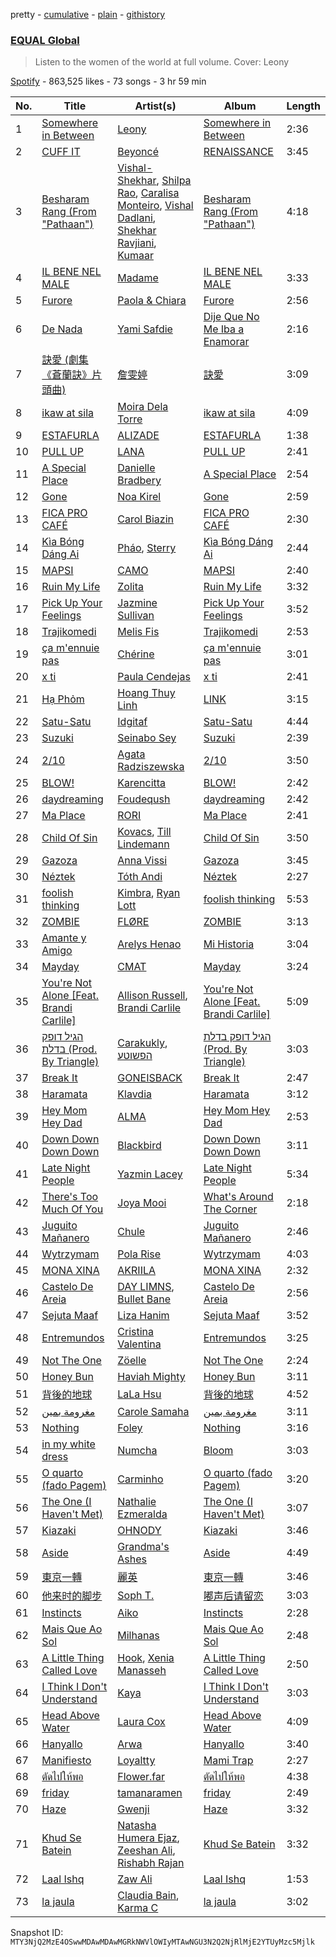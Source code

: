 pretty - [cumulative](/playlists/cumulative/37i9dQZF1DWU8quswnFt3c.md) - [plain](/playlists/plain/37i9dQZF1DWU8quswnFt3c) - [githistory](https://github.githistory.xyz/mackorone/spotify-playlist-archive/blob/main/playlists/plain/37i9dQZF1DWU8quswnFt3c)

### [EQUAL Global](https://open.spotify.com/playlist/37i9dQZF1DWU8quswnFt3c)

> Listen to the women of the world at full volume\. Cover: Leony

[Spotify](https://open.spotify.com/user/spotify) - 863,525 likes - 73 songs - 3 hr 59 min

| No. | Title | Artist(s) | Album | Length |
|---|---|---|---|---|
| 1 | [Somewhere in Between](https://open.spotify.com/track/28Md4QAt1UceyovDOLe1GG) | [Leony](https://open.spotify.com/artist/2NpPlwwDVYR5dIj0F31EcC) | [Somewhere in Between](https://open.spotify.com/album/1Dxfq2WMWe48f7YSO5DzSp) | 2:36 |
| 2 | [CUFF IT](https://open.spotify.com/track/1xzi1Jcr7mEi9K2RfzLOqS) | [Beyoncé](https://open.spotify.com/artist/6vWDO969PvNqNYHIOW5v0m) | [RENAISSANCE](https://open.spotify.com/album/6FJxoadUE4JNVwWHghBwnb) | 3:45 |
| 3 | [Besharam Rang \(From "Pathaan"\)](https://open.spotify.com/track/0CtZpaOhtzvLV3FfcsVpQo) | [Vishal\-Shekhar](https://open.spotify.com/artist/6Mv8GjQa7LKUGCAqa9qqdb), [Shilpa Rao](https://open.spotify.com/artist/19LIHDDSHBD5NyYHI3gpzB), [Caralisa Monteiro](https://open.spotify.com/artist/2Yf4MRVpt0rcAd5y5h5ph1), [Vishal Dadlani](https://open.spotify.com/artist/6CXEwIaXYfVJ84biCxqc9k), [Shekhar Ravjiani](https://open.spotify.com/artist/4xd7mLI7urqrxELaXhAvzw), [Kumaar](https://open.spotify.com/artist/0m3D4grap8VFSzbJMqgNVk) | [Besharam Rang \(From "Pathaan"\)](https://open.spotify.com/album/5CvI5ppsG522pV554VLezD) | 4:18 |
| 4 | [IL BENE NEL MALE](https://open.spotify.com/track/2j8E9m3kDHfxFnGhN4fXaC) | [Madame](https://open.spotify.com/artist/1vgQksyJ0IVz8y9XerEOy3) | [IL BENE NEL MALE](https://open.spotify.com/album/2rr30y9ialqckQrhkbb9DQ) | 3:33 |
| 5 | [Furore](https://open.spotify.com/track/2x9GwGubDShXuI7aWGX03J) | [Paola & Chiara](https://open.spotify.com/artist/6sXWE3eSY59H6zy1tiRPue) | [Furore](https://open.spotify.com/album/3aPQI4O4pG5anpWcsmMuTS) | 2:56 |
| 6 | [De Nada](https://open.spotify.com/track/3YTe42RPu0iJVr1ZYJHHyC) | [Yami Safdie](https://open.spotify.com/artist/4RWJOoYwgF978LOn8Fainp) | [Dije Que No Me Iba a Enamorar](https://open.spotify.com/album/4xbpODmwG0GGAVbTA8PH8Y) | 2:16 |
| 7 | [訣愛 \(劇集《蒼蘭訣》片頭曲\)](https://open.spotify.com/track/6la3Kme7O7D01fJPxgpAS5) | [詹雯婷](https://open.spotify.com/artist/7hmSHY9HVVQKejpGbPbo16) | [訣愛](https://open.spotify.com/album/11KVIZFGZ34hRCfrIr1oSt) | 3:09 |
| 8 | [ikaw at sila](https://open.spotify.com/track/4AfA4PrYOYuVRwqWG1YwIG) | [Moira Dela Torre](https://open.spotify.com/artist/0rZRTXEmmPmx6gt92tBqIc) | [ikaw at sila](https://open.spotify.com/album/3MXBcwHOP72iogLVkgiGNG) | 4:09 |
| 9 | [ESTAFURLA](https://open.spotify.com/track/67FQS0mvwg4j5LgdlTwJuc) | [ALIZADE](https://open.spotify.com/artist/1EPZusBDP8yewhsaKtwktz) | [ESTAFURLA](https://open.spotify.com/album/3iyn3IpyDYMy3myhSUWxXz) | 1:38 |
| 10 | [PULL UP](https://open.spotify.com/track/7HVA1EkKQi4zNaYwE17Cvo) | [LANA](https://open.spotify.com/artist/4dEHIhldHT2U8CMQ6nNgDT) | [PULL UP](https://open.spotify.com/album/4bqkpI02r4Qc2BFrJtHOic) | 2:41 |
| 11 | [A Special Place](https://open.spotify.com/track/1xk2TQgJNtH3FErgICPgmb) | [Danielle Bradbery](https://open.spotify.com/artist/5iqStkZi6QmG8sgQZQrfGN) | [A Special Place](https://open.spotify.com/album/1C8SRnPi8Fs6Bhdceyiheb) | 2:54 |
| 12 | [Gone](https://open.spotify.com/track/307xzW2nYqkHpnQpt6JM1T) | [Noa Kirel](https://open.spotify.com/artist/1wak0ZG1LUrZPYx8RDTQoD) | [Gone](https://open.spotify.com/album/05hHYbkCCQ4AUKCbja744B) | 2:59 |
| 13 | [FICA PRO CAFÉ](https://open.spotify.com/track/4KGu7ymn1pQwN5yWoWascu) | [Carol Biazin](https://open.spotify.com/artist/5dYdZmGyv2UTIN1XMe1drN) | [FICA PRO CAFÉ](https://open.spotify.com/album/6eGxhWr9uSAKEUZawIQjId) | 2:30 |
| 14 | [Kìa Bóng Dáng Ai](https://open.spotify.com/track/5gBLuVQ6Ba7Ab6nlTROxFY) | [Pháo](https://open.spotify.com/artist/4en2ObzSYlIYbCGknXjgG9), [Sterry](https://open.spotify.com/artist/2yT9yRYRWEC22aqXEa6vBu) | [Kìa Bóng Dáng Ai](https://open.spotify.com/album/1f9fhuJErQrMM4wialltgp) | 2:44 |
| 15 | [MAPSI](https://open.spotify.com/track/4CkCx4BUC7Be2fcGX1UCxG) | [CAMO](https://open.spotify.com/artist/2YkhzcYyxJvtl5W6pY0PuF) | [MAPSI](https://open.spotify.com/album/2D1OkejpfnqXVPoxhrQM05) | 2:40 |
| 16 | [Ruin My Life](https://open.spotify.com/track/60pE6cLRCZy6wgjhP0Wu8w) | [Zolita](https://open.spotify.com/artist/7nnTzZ5tZrPx14iDnmjksU) | [Ruin My Life](https://open.spotify.com/album/5kBzmnPiJAirnzMcSFPUmf) | 3:32 |
| 17 | [Pick Up Your Feelings](https://open.spotify.com/track/2JLVZYEMmqPWbUoAJAMKfm) | [Jazmine Sullivan](https://open.spotify.com/artist/7gSjFKpVmDgC2MMsnN8CYq) | [Pick Up Your Feelings](https://open.spotify.com/album/1wsPNQ8DFxRYNQnCs0hMu7) | 3:52 |
| 18 | [Trajikomedi](https://open.spotify.com/track/5KvQtUK14fbyFmZjeaBc1g) | [Melis Fis](https://open.spotify.com/artist/59P035Jvn8eSY86obDOHZ8) | [Trajikomedi](https://open.spotify.com/album/1fOUfo9SzGYY2PIi1Ndzr6) | 2:53 |
| 19 | [ça m'ennuie pas](https://open.spotify.com/track/7siHCotFdZC5xbITODUm2U) | [Chérine](https://open.spotify.com/artist/3O9jaKAXthR1nO4CTCAzRM) | [ça m'ennuie pas](https://open.spotify.com/album/78CAyyGUofZpcsX7daKIrc) | 3:01 |
| 20 | [x ti](https://open.spotify.com/track/6Ih6h9g3dUDc4MvIunXv6g) | [Paula Cendejas](https://open.spotify.com/artist/4EiI7Vls0NB16jLuexzCHC) | [x ti](https://open.spotify.com/album/6ZeF95nJeLg3UIxQeppWKU) | 2:41 |
| 21 | [Hạ Phỏm](https://open.spotify.com/track/2lGGlexu72TnPQPUHd8NWt) | [Hoang Thuy Linh](https://open.spotify.com/artist/0r63ReVRjxrS4ATbLrdcrL) | [LINK](https://open.spotify.com/album/38DiN8raykLZKEr5T6v5hM) | 3:15 |
| 22 | [Satu\-Satu](https://open.spotify.com/track/5rFNflUKMTsOlBVdGv1ahL) | [Idgitaf](https://open.spotify.com/artist/7pFWMC2E7h8eL3SZyHRsRq) | [Satu\-Satu](https://open.spotify.com/album/2WFFb7cIQXQXvuOsoqB69C) | 4:44 |
| 23 | [Suzuki](https://open.spotify.com/track/4HzgLpnh5U2Id1uBHbPuQ0) | [Seinabo Sey](https://open.spotify.com/artist/4X0v8sFoDZ6rIfkeOeVm2i) | [Suzuki](https://open.spotify.com/album/7yyp5pGRqPaXmfg1vaxnt9) | 2:39 |
| 24 | [2/10](https://open.spotify.com/track/5GyjN34ERWoiTbNDEje48C) | [Agata Radziszewska](https://open.spotify.com/artist/4mUA3fiuOqVdoejnwftkkA) | [2/10](https://open.spotify.com/album/1WHuYkVgYBm2yh5EbYzyq6) | 3:50 |
| 25 | [BLOW!](https://open.spotify.com/track/4dUDX48wvKwio1oXFtmzA6) | [Karencitta](https://open.spotify.com/artist/0touaoSr4QOLYxBJ9lmGgK) | [BLOW!](https://open.spotify.com/album/2xX8q9GzY7xM00hMSCiPkn) | 2:42 |
| 26 | [daydreaming](https://open.spotify.com/track/77TNJhVDMPwRYxeMOED5Bl) | [Foudeqush](https://open.spotify.com/artist/0XFgM33h3Ls5tj1M9IKUWd) | [daydreaming](https://open.spotify.com/album/1zsf05JNT2seWKnDbwQzfn) | 2:42 |
| 27 | [Ma Place](https://open.spotify.com/track/63ssPpPDPiwnCObV9LaN4P) | [RORI](https://open.spotify.com/artist/1VGFnvgAwxMlV8D729gs5I) | [Ma Place](https://open.spotify.com/album/1DzHMon7ERaE23QVJOP7qK) | 2:41 |
| 28 | [Child Of Sin](https://open.spotify.com/track/3ASAvmNlhz4VYt5iUApaHc) | [Kovacs](https://open.spotify.com/artist/62peb1sKdVJQD00xYvMCKF), [Till Lindemann](https://open.spotify.com/artist/2a5G7JLmVJNjfFNg8rwLcP) | [Child Of Sin](https://open.spotify.com/album/1GUJ68BpXPPp98eAMzLT6N) | 3:50 |
| 29 | [Gazoza](https://open.spotify.com/track/3wPvs8nWjtDhOApqPIdf0y) | [Anna Vissi](https://open.spotify.com/artist/3qg78GGGWP04yTv0ZQMsXl) | [Gazoza](https://open.spotify.com/album/52pJhLdz8Le17VGyDOzT5h) | 3:45 |
| 30 | [Néztek](https://open.spotify.com/track/2RvZC77XsiE9x434T6o1S2) | [Tóth Andi](https://open.spotify.com/artist/3jsS2HaBW5WphHabBDxtQu) | [Néztek](https://open.spotify.com/album/4BW1rSljFjxLD3OXmav7km) | 2:27 |
| 31 | [foolish thinking](https://open.spotify.com/track/5lvnhOrJy27bEhcfqIodjv) | [Kimbra](https://open.spotify.com/artist/6hk7Yq1DU9QcCCrz9uc0Ti), [Ryan Lott](https://open.spotify.com/artist/0rLLyTr5rx0qYKb63MdVW9) | [foolish thinking](https://open.spotify.com/album/3aazS3R5JRjdKi2CcbAA3N) | 5:53 |
| 32 | [ZOMBIE](https://open.spotify.com/track/75KHUxaMlmvSIYZnUMMLj9) | [FLØRE](https://open.spotify.com/artist/5aUy7Z5Q1m6f9fNp8or3sD) | [ZOMBIE](https://open.spotify.com/album/0BUM8lM9I5YnnPFVXV3yyv) | 3:13 |
| 33 | [Amante y Amigo](https://open.spotify.com/track/4UvRhamcRD4kpjEFtVN2ef) | [Arelys Henao](https://open.spotify.com/artist/7G2AGQxjKPwIfraPoQvkDC) | [Mi Historia](https://open.spotify.com/album/2FQg1fzHKwyTEZgk1XziKf) | 3:04 |
| 34 | [Mayday](https://open.spotify.com/track/6v28bvjhEHYmBmG1xbpuxL) | [CMAT](https://open.spotify.com/artist/3VBNIRx1LxVdRqOiPgkLwv) | [Mayday](https://open.spotify.com/album/1Ipdh7E0cyxXCxPhz3wBxJ) | 3:24 |
| 35 | [You're Not Alone \[Feat\. Brandi Carlile\]](https://open.spotify.com/track/4ltCYG04Xhzv5cViM6mp16) | [Allison Russell](https://open.spotify.com/artist/3JBmecDGXTll46ygrnGTM6), [Brandi Carlile](https://open.spotify.com/artist/2sG4zTOLvjKG1PSoOyf5Ej) | [You're Not Alone \[Feat\. Brandi Carlile\]](https://open.spotify.com/album/6uBCu9hARcX7SlAvOD501U) | 5:09 |
| 36 | [הגיל דופק בדלת \(Prod\. By Triangle\)](https://open.spotify.com/track/2trg8gUn9D8OJfbtnpXMdH) | [Carakukly](https://open.spotify.com/artist/7hEYcTJuBYjhekQukXWBWu), [הפשוטע](https://open.spotify.com/artist/7m92aMieltH5ZpodCEHfnb) | [הגיל דופק בדלת \(Prod\. By Triangle\)](https://open.spotify.com/album/11jCUGmgUmPa7kilqbjvBt) | 3:03 |
| 37 | [Break It](https://open.spotify.com/track/4Az4kzsnrUNSeolqUKHGJN) | [GONEISBACK](https://open.spotify.com/artist/4OrhX1WxBpJgjctQCIRFZt) | [Break It](https://open.spotify.com/album/41hzUV0CpK1iJmG1h29Ega) | 2:47 |
| 38 | [Haramata](https://open.spotify.com/track/2q2cxmczUo4AAZXmjeNzMk) | [Klavdia](https://open.spotify.com/artist/4JRInaGyykK9dRIaymPxJq) | [Haramata](https://open.spotify.com/album/2dKt5Zwj1nNiOb0ncJSE6W) | 3:12 |
| 39 | [Hey Mom Hey Dad](https://open.spotify.com/track/4WZxhWx3eLXPkNwjJx2VsP) | [ALMA](https://open.spotify.com/artist/6c0mTNAxJxlp9HpKTUZwA8) | [Hey Mom Hey Dad](https://open.spotify.com/album/4IfKTKRlwGJa5pCL2TF88D) | 2:53 |
| 40 | [Down Down Down Down](https://open.spotify.com/track/2N0P1fCYL7tnxq4RiPAz2l) | [Blackbird](https://open.spotify.com/artist/5SU9mZVaI9pRXgXmIhG1fL) | [Down Down Down Down](https://open.spotify.com/album/4dggVrjDYcUArNkVpqdHKU) | 3:11 |
| 41 | [Late Night People](https://open.spotify.com/track/69y3XAgRaXrtO5h9YvpPHJ) | [Yazmin Lacey](https://open.spotify.com/artist/2datC2OML2YxykP6vnDRmg) | [Late Night People](https://open.spotify.com/album/5pN3T9hCW6y9OKAgJnEYYo) | 5:34 |
| 42 | [There's Too Much Of You](https://open.spotify.com/track/7ox53QO10ykeeAkrFvmn3f) | [Joya Mooi](https://open.spotify.com/artist/03X2rnTnfrpid7yLZfUSGn) | [What's Around The Corner](https://open.spotify.com/album/1RpUrBuml8USoJNuUAbVrH) | 2:18 |
| 43 | [Juguito Mañanero](https://open.spotify.com/track/3H5Esjz1C6r3nWyBMRNpQI) | [Chule](https://open.spotify.com/artist/09QoQi6E7GP5AePICzRcZe) | [Juguito Mañanero](https://open.spotify.com/album/68JOn4Xtdqgez41Wkvic88) | 2:46 |
| 44 | [Wytrzymam](https://open.spotify.com/track/1cbgaTsV1q6qZ3sfhIVHxh) | [Pola Rise](https://open.spotify.com/artist/3MTuYlKV6qbJXPLh7kmf4B) | [Wytrzymam](https://open.spotify.com/album/2NKBpcoWvoqam8c3JlBUYf) | 4:03 |
| 45 | [MONA XINA](https://open.spotify.com/track/75XPqkFdaR5zFCJNbnj7DA) | [AKRIILA](https://open.spotify.com/artist/39hfuTf4PHfnHgIl0QBDGL) | [MONA XINA](https://open.spotify.com/album/5RHQ2fzewCE9TeJNG0pQMx) | 2:32 |
| 46 | [Castelo De Areia](https://open.spotify.com/track/3KqYVVEQL5g5bhIV1rr8vV) | [DAY LIMNS](https://open.spotify.com/artist/1x1qM3ZqHhJOn11m42svnc), [Bullet Bane](https://open.spotify.com/artist/78B9QufospnmmneH4UbHK0) | [Castelo De Areia](https://open.spotify.com/album/4cH0cWRb9RsTZWO7v7gu1S) | 2:56 |
| 47 | [Sejuta Maaf](https://open.spotify.com/track/2dNl9852kqrSurEtz1WsyQ) | [Liza Hanim](https://open.spotify.com/artist/0TQk8sb9bPIMKGbvbkB51O) | [Sejuta Maaf](https://open.spotify.com/album/4Ku3zmF2wR54POfcnj36ty) | 3:52 |
| 48 | [Entremundos](https://open.spotify.com/track/1usku2SDrwW0738LbRyGkk) | [Cristina Valentina](https://open.spotify.com/artist/3pC5RVO04pJTFcp5xxdXaV) | [Entremundos](https://open.spotify.com/album/5FOPdtLOMGEqGd47N3np4X) | 3:25 |
| 49 | [Not The One](https://open.spotify.com/track/34OTrVKZbPuSIy7uDASKVQ) | [Zöelle](https://open.spotify.com/artist/4ejqWoCUdomzmXtgNJvXbl) | [Not The One](https://open.spotify.com/album/1p2anSkCqxuOvoDoZka7ih) | 2:24 |
| 50 | [Honey Bun](https://open.spotify.com/track/20f6NKhIFA61Sw4bjYKHu7) | [Haviah Mighty](https://open.spotify.com/artist/3UROQ34SGxV7h71Z3Gqp8u) | [Honey Bun](https://open.spotify.com/album/4JYcG0gR8kCJ6rd3mKB3hm) | 3:11 |
| 51 | [背後的地球](https://open.spotify.com/track/2JH5jkvBMbjFiUVTesYWFP) | [LaLa Hsu](https://open.spotify.com/artist/3dI4Io8XE33J2o04ZwjR0Y) | [背後的地球](https://open.spotify.com/album/6rX2rWrg3SPE5PJ3M8ZWGc) | 4:52 |
| 52 | [مغرومة بمين](https://open.spotify.com/track/3fLW5dX5FfnZ2g3Rmp4Cpr) | [Carole Samaha](https://open.spotify.com/artist/0CSSBwiYmYF569NxdQedQ3) | [مغرومة بمين](https://open.spotify.com/album/4HQ1AeGjuScD19ns8f67uM) | 3:11 |
| 53 | [Nothing](https://open.spotify.com/track/6ucB0hgH5zcJFfjz4ZjHzX) | [Foley](https://open.spotify.com/artist/776HGV4QHksTaUaawD9DnE) | [Nothing](https://open.spotify.com/album/6dEQBEdT4avjltf11NlwjJ) | 3:16 |
| 54 | [in my white dress](https://open.spotify.com/track/0uS73WeUprjNuI44swS8Hl) | [Numcha](https://open.spotify.com/artist/6bguntfj9ZnX1lFvSYl72d) | [Bloom](https://open.spotify.com/album/18RDnaVusM3sD5chVIUFzh) | 3:03 |
| 55 | [O quarto \(fado Pagem\)](https://open.spotify.com/track/1qDMm3JN98RlW1u42Jzstn) | [Carminho](https://open.spotify.com/artist/6I1r8xKn6bCeionvZVdzdR) | [O quarto \(fado Pagem\)](https://open.spotify.com/album/2L39HqL0nGDY8Z8dgqKroJ) | 3:20 |
| 56 | [The One \(I Haven't Met\)](https://open.spotify.com/track/69AXV3HDhBaenIesoWmbwU) | [Nathalie Ezmeralda](https://open.spotify.com/artist/317pXIcioJR0xIA5PnBUk0) | [The One \(I Haven't Met\)](https://open.spotify.com/album/3U2fV9wl1XLqA3AYAfpYF1) | 3:07 |
| 57 | [Kiazaki](https://open.spotify.com/track/5OdS5djlUSr1onn5dUgX3z) | [OHNODY](https://open.spotify.com/artist/3NzgQIuDyjcGAFns3Tc3tS) | [Kiazaki](https://open.spotify.com/album/426YtAuT6tUO7MXo9xLjA2) | 3:46 |
| 58 | [Aside](https://open.spotify.com/track/5Fe9Bj6scJb9GDXbpyCb7q) | [Grandma's Ashes](https://open.spotify.com/artist/3njH8IdvpiDn8UIV0BoYoY) | [Aside](https://open.spotify.com/album/3riw3aRUSoj595rdQ7E4wP) | 4:49 |
| 59 | [東京一轉](https://open.spotify.com/track/3nqgEI17nKvQgSWTZZqS1z) | [麗英](https://open.spotify.com/artist/0Ikg5QGqfXvrtaSosMFruS) | [東京一轉](https://open.spotify.com/album/6TPewpYFnJSHsoC2PUMDh0) | 3:46 |
| 60 | [他来时的脚步](https://open.spotify.com/track/5D0dp4kKzO4nb3xXqTYCTk) | [Soph T.](https://open.spotify.com/artist/2lP0iXobpSDobEhi2eI4eP) | [嘟声后请留恋](https://open.spotify.com/album/4UeNX6glWOvhV0kLV4HCN2) | 3:03 |
| 61 | [Instincts](https://open.spotify.com/track/601ysvmx4INBIwtAtGgS0b) | [Aiko](https://open.spotify.com/artist/4rNUXX8pX47dfwyD6KL2zP) | [Instincts](https://open.spotify.com/album/6iVB9kSoSPQUklb6wJnBcg) | 2:28 |
| 62 | [Mais Que Ao Sol](https://open.spotify.com/track/1kf99fR0FT7l5FqRZJFFU5) | [Milhanas](https://open.spotify.com/artist/4NbHlXvmfisJ4e9tNkTqgC) | [Mais Que Ao Sol](https://open.spotify.com/album/6O0yU301cnqGnwPKSEVlxI) | 2:48 |
| 63 | [A Little Thing Called Love](https://open.spotify.com/track/1pSMZXj5eSWvvEKwTydZEb) | [Hook](https://open.spotify.com/artist/0d2cvrJfsN0fBd6WuwwlDQ), [Xenia Manasseh](https://open.spotify.com/artist/2J4IvVbi2h1wB2A0p5kd86) | [A Little Thing Called Love](https://open.spotify.com/album/3epe5QY6Cc1Id3iK6U1S3Q) | 2:50 |
| 64 | [I Think I Don't Understand](https://open.spotify.com/track/3ni9pYBE9LVwbinEwQ0cQw) | [Kaya](https://open.spotify.com/artist/2zzGa3s9F0bQ7Tp4YDcweH) | [I Think I Don't Understand](https://open.spotify.com/album/04V50WP0eGYgaCo29E9cmM) | 3:03 |
| 65 | [Head Above Water](https://open.spotify.com/track/32bIll1Vlij9BjKa2e8clR) | [Laura Cox](https://open.spotify.com/artist/1Olw3LDdz2RWOLV491bG75) | [Head Above Water](https://open.spotify.com/album/43wOARGtAmtXQV41znk4Lj) | 4:09 |
| 66 | [Hanyallo](https://open.spotify.com/track/28L8RTHgg9XPvDtL3R0pmX) | [Arwa](https://open.spotify.com/artist/25vaZT076LoTTwM5BZ6Dmn) | [Hanyallo](https://open.spotify.com/album/24San4mNpcyhkYH4oiu0iO) | 3:40 |
| 67 | [Manifiesto](https://open.spotify.com/track/7rXnH5CggkXAAIxWHh0U0H) | [Loyaltty](https://open.spotify.com/artist/5DDpDYLDv4xasIBS6kp2wf) | [Mami Trap](https://open.spotify.com/album/6WGQyk4qU39c8CUx07IzSc) | 2:27 |
| 68 | [ตัดไปให้พอ](https://open.spotify.com/track/498pVEIIkgYvIkqm68PEqO) | [Flower.far](https://open.spotify.com/artist/4aMPZAY3aJQokQfO5ZEryr) | [ตัดไปให้พอ](https://open.spotify.com/album/4Q629xdrAylg8VOpX1KC1f) | 4:38 |
| 69 | [friday](https://open.spotify.com/track/1kElYu8m1PcJ7DTTVv0d2u) | [tamanaramen](https://open.spotify.com/artist/06rauF4YCx0U1NALbqdlE3) | [friday](https://open.spotify.com/album/5aRjH7I1J7EQwyInITKUt2) | 2:49 |
| 70 | [Haze](https://open.spotify.com/track/0JNE7FY4YAaabbvtnH2Anw) | [Gwenji](https://open.spotify.com/artist/6Plwm4XDEK2qBannPfy1LC) | [Haze](https://open.spotify.com/album/3Wb8cdmD4QrVJBkAVFmjsk) | 3:32 |
| 71 | [Khud Se Batein](https://open.spotify.com/track/24hgCglfhw2iscv3rrze80) | [Natasha Humera Ejaz](https://open.spotify.com/artist/2NTRcxzXvgDtcSJJ2zraxp), [Zeeshan Ali](https://open.spotify.com/artist/0ZXAy6NnotVrzaJuWQYrlD), [Rishabh Rajan](https://open.spotify.com/artist/3zpfHIe2T4vYtnB7MU7Q8z) | [Khud Se Batein](https://open.spotify.com/album/0QfGadwZJANJVKx3ArDdpu) | 3:32 |
| 72 | [Laal Ishq](https://open.spotify.com/track/538KG2KvN1nMhMdXAJa49N) | [Zaw Ali](https://open.spotify.com/artist/19LdEP3vvsc2BJ4Vj7IRLI) | [Laal Ishq](https://open.spotify.com/album/3DwG13lfiH3IL5DWgmyQuR) | 1:53 |
| 73 | [la jaula](https://open.spotify.com/track/1Be3ou3Z5sBq0qwgR6ymIz) | [Claudia Bain](https://open.spotify.com/artist/0HpMnoBW5aeXNr9tWZyPWt), [Karma C](https://open.spotify.com/artist/0o5CzIkmDyHMF4yG4CrAxh) | [la jaula](https://open.spotify.com/album/2q7xnQethPPhteviQSVkZf) | 3:02 |

Snapshot ID: `MTY3NjQ2MzE4OSwwMDAwMDAwMGRkNWVlOWIyMTAwNGU3N2Q2NjRlMjE2YTUyMzc5Mjlk`
